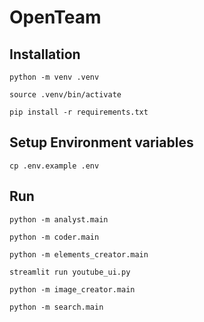 # OpenTeam

## Installation

```
python -m venv .venv  
```

```
source .venv/bin/activate
```

```
pip install -r requirements.txt
```

## Setup Environment variables

```
cp .env.example .env
```


## Run

```
python -m analyst.main
```

```
python -m coder.main
```

```
python -m elements_creator.main
```

```
streamlit run youtube_ui.py 
```

```
python -m image_creator.main
```

```
python -m search.main
```
